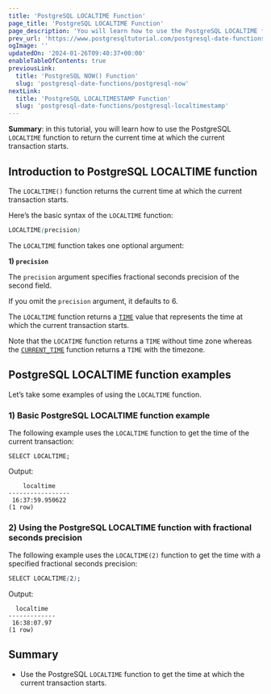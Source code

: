 ```yaml
---
title: 'PostgreSQL LOCALTIME Function'
page_title: 'PostgreSQL LOCALTIME Function'
page_description: 'You will learn how to use the PostgreSQL LOCALTIME function to return the current time at which the current transaction starts.'
prev_url: 'https://www.postgresqltutorial.com/postgresql-date-functions/postgresql-localtime/'
ogImage: ''
updatedOn: '2024-01-26T09:40:37+00:00'
enableTableOfContents: true
previousLink:
  title: 'PostgreSQL NOW() Function'
  slug: 'postgresql-date-functions/postgresql-now'
nextLink:
  title: 'PostgreSQL LOCALTIMESTAMP Function'
  slug: 'postgresql-date-functions/postgresql-localtimestamp'
---
```


**Summary**: in this tutorial, you will learn how to use the PostgreSQL `LOCALTIME` function to return the current time at which the current transaction starts.

## Introduction to PostgreSQL LOCALTIME function

The `LOCALTIME()` function returns the current time at which the current transaction starts.

Here’s the basic syntax of the `LOCALTIME` function:

```css
LOCALTIME(precision)
```

The `LOCALTIME` function takes one optional argument:

**1\) `precision`**

The `precision` argument specifies fractional seconds precision of the second field.

If you omit the `precision` argument, it defaults to 6\.

The `LOCALTIME` function returns a [`TIME`](../postgresql-tutorial/postgresql-time) value that represents the time at which the current transaction starts.

Note that the `LOCATIME` function returns a `TIME` without time zone whereas the [`CURRENT_TIME`](postgresql-current_time) function returns a `TIME` with the timezone.

## PostgreSQL LOCALTIME function examples

Let’s take some examples of using the `LOCALTIME` function.

### 1\) Basic PostgreSQL LOCALTIME function example

The following example uses the `LOCALTIME` function to get the time of the current transaction:

```
SELECT LOCALTIME;
```

Output:

```
    localtime
-----------------
 16:37:59.950622
(1 row)

```

### 2\) Using the PostgreSQL LOCALTIME function with fractional seconds precision

The following example uses the `LOCALTIME(2)` function to get the time with a specified fractional seconds precision:

```css
SELECT LOCALTIME(2);
```

Output:

```
  localtime
-------------
 16:38:07.97
(1 row)
```

## Summary

- Use the PostgreSQL `LOCALTIME` function to get the time at which the current transaction starts.
